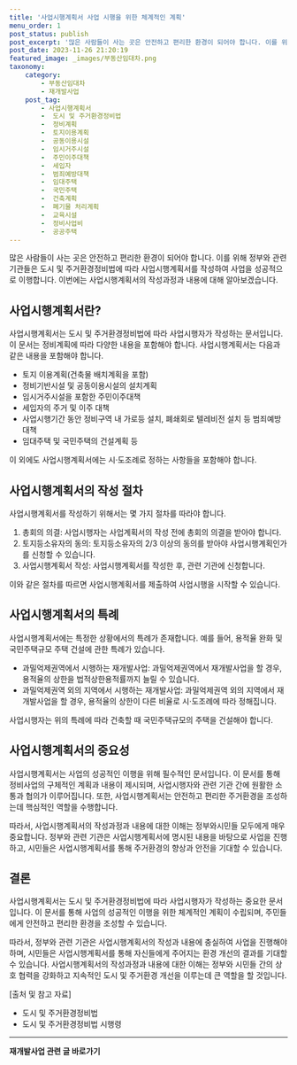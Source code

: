```yaml
---
title: '사업시행계획서 사업 시행을 위한 체계적인 계획'
menu_order: 1
post_status: publish
post_excerpt: '많은 사람들이 사는 곳은 안전하고 편리한 환경이 되어야 합니다. 이를 위해 정부와 관련 기관들은 도시 및 주거환경정비법에 따라 사업시행계획서를 작성하여 사업을 성공적으로 이행합니다. 이번에는 사업시행계획서의 작성과정과 내용에 대해 알아보겠습니다.'
post_date: 2023-11-26 21:20:19
featured_image: _images/부동산임대차.png
taxonomy:
    category:
        - 부동산임대차
        - 재개발사업
    post_tag:
        - 사업시행계획서
        -  도시 및 주거환경정비법
        -  정비계획
        -  토지이용계획
        -  공동이용시설
        -  임시거주시설
        -  주민이주대책
        -  세입자
        -  범죄예방대책
        -  임대주택
        -  국민주택
        -  건축계획
        -  폐기물 처리계획
        -  교육시설
        -  정비사업비
        -  공공주택
---
```




많은 사람들이 사는 곳은 안전하고 편리한 환경이 되어야 합니다. 이를 위해 정부와 관련 기관들은 도시 및 주거환경정비법에 따라 사업시행계획서를 작성하여 사업을 성공적으로 이행합니다. 이번에는 사업시행계획서의 작성과정과 내용에 대해 알아보겠습니다. 

## 사업시행계획서란?

사업시행계획서는 도시 및 주거환경정비법에 따라 사업시행자가 작성하는 문서입니다. 이 문서는 정비계획에 따라 다양한 내용을 포함해야 합니다. 사업시행계획서는 다음과 같은 내용을 포함해야 합니다.

- 토지 이용계획(건축물 배치계획을 포함)
- 정비기반시설 및 공동이용시설의 설치계획
- 임시거주시설을 포함한 주민이주대책
- 세입자의 주거 및 이주 대책
- 사업시행기간 동안 정비구역 내 가로등 설치, 폐쇄회로 텔레비전 설치 등 범죄예방대책
- 임대주택 및 국민주택의 건설계획 등

이 외에도 사업시행계획서에는 시·도조례로 정하는 사항들을 포함해야 합니다.

## 사업시행계획서의 작성 절차

사업시행계획서를 작성하기 위해서는 몇 가지 절차를 따라야 합니다.

1. 총회의 의결: 사업시행자는 사업계획서의 작성 전에 총회의 의결을 받아야 합니다.
2. 토지등소유자의 동의: 토지등소유자의 2/3 이상의 동의를 받아야 사업시행계획인가를 신청할 수 있습니다.
3. 사업시행계획서 작성: 사업시행계획서를 작성한 후, 관련 기관에 신청합니다.

이와 같은 절차를 따르면 사업시행계획서를 제출하여 사업시행을 시작할 수 있습니다.

## 사업시행계획서의 특례

사업시행계획서에는 특정한 상황에서의 특례가 존재합니다. 예를 들어, 용적율 완화 및 국민주택규모 주택 건설에 관한 특례가 있습니다.

- 과밀억제권역에서 시행하는 재개발사업: 과밀억제권역에서 재개발사업을 할 경우, 용적율의 상한을 법적상한용적률까지 늘릴 수 있습니다.
- 과밀억제권역 외의 지역에서 시행하는 재개발사업: 과밀억제권역 외의 지역에서 재개발사업을 할 경우, 용적율의 상한이 다른 비율로 시·도조례에 따라 정해집니다.

사업시행자는 위의 특례에 따라 건축할 때 국민주택규모의 주택을 건설해야 합니다.

## 사업시행계획서의 중요성

사업시행계획서는 사업의 성공적인 이행을 위해 필수적인 문서입니다. 이 문서를 통해 정비사업의 구체적인 계획과 내용이 제시되며, 사업시행자와 관련 기관 간에 원활한 소통과 협의가 이루어집니다. 또한, 사업시행계획서는 안전하고 편리한 주거환경을 조성하는데 핵심적인 역할을 수행합니다. 

따라서, 사업시행계획서의 작성과정과 내용에 대한 이해는 정부와시민들 모두에게 매우 중요합니다. 정부와 관련 기관은 사업시행계획서에 명시된 내용을 바탕으로 사업을 진행하고, 시민들은 사업시행계획서를 통해 주거환경의 향상과 안전을 기대할 수 있습니다.

## 결론

사업시행계획서는 도시 및 주거환경정비법에 따라 사업시행자가 작성하는 중요한 문서입니다. 이 문서를 통해 사업의 성공적인 이행을 위한 체계적인 계획이 수립되며, 주민들에게 안전하고 편리한 환경을 조성할 수 있습니다.

따라서, 정부와 관련 기관은 사업시행계획서의 작성과 내용에 충실하여 사업을 진행해야 하며, 시민들은 사업시행계획서를 통해 자신들에게 주어지는 환경 개선의 결과를 기대할 수 있습니다. 사업시행계획서의 작성과정과 내용에 대한 이해는 정부와 시민들 간의 상호 협력을 강화하고 지속적인 도시 및 주거환경 개선을 이루는데 큰 역할을 할 것입니다.

[출처 및 참고 자료]
- 도시 및 주거환경정비법
- 도시 및 주거환경정비법 시행령
<!-- wp:separator -->
<hr class="wp-block-separator has-alpha-channel-opacity"/>
<!-- /wp:separator -->

<!-- wp:group {"backgroundColor":"base","layout":{"type":"constrained"}} -->
<div class="wp-block-group has-base-background-color has-background"><!-- wp:paragraph {"align":"center","fontSize":"medium"} -->
<p class="has-text-align-center has-large-font-size"><strong>재개발사업 관련 글 바로가기</strong></p>
<!-- /wp:paragraph -->


<!-- wp:latest-posts
{"categories":[{"id":27320,"count":19,"description":"","link":"https://uknowlaw.com/category/%ec%9e%ac%ea%b0%9c%eb%b0%9c%ec%82%ac%ec%97%85/","name":"재개발사업","slug":"재개발사업","taxonomy":"category","parent":0,"meta":[],"_links":{"self":[{"href":"https://uknowlaw.com/wp-json/wp/v2/categories/27320"}],"collection":[{"href":"https://uknowlaw.com/wp-json/wp/v2/categories"}],"about":[{"href":"https://uknowlaw.com/wp-json/wp/v2/taxonomies/category"}],"wp:post_type":[{"href":"https://uknowlaw.com/wp-json/wp/v2/posts?categories=27320"}],"curies":[{"name":"wp","href":"https://api.w.org/{rel}","templated":true}]}}],"postsToShow":100,"excerptLength":28,"postLayout":"grid","columns":2,"featuredImageAlign":"left","featuredImageSizeSlug":"large","fontSize":"small"} /--></div>
<!-- /wp:group -->